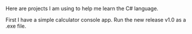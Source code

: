 Here are projects I am using to help me learn the C# language.

First I have a simple calculator console app. Run the new release v1.0 as a .exe file.
